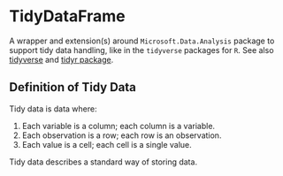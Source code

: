 # TidyDataFrame

A wrapper and extension(s) around `Microsoft.Data.Analysis` package to support tidy data handling, like in the `tidyverse` packages for `R`.
See also [tidyverse](https://www.tidyverse.org/) and [tidyr package](https://tidyr.tidyverse.org/).

## Definition of Tidy Data

Tidy data is data where:

1. Each variable is a column; each column is a variable.
2. Each observation is a row; each row is an observation.
3. Each value is a cell; each cell is a single value.

Tidy data describes a standard way of storing data.
